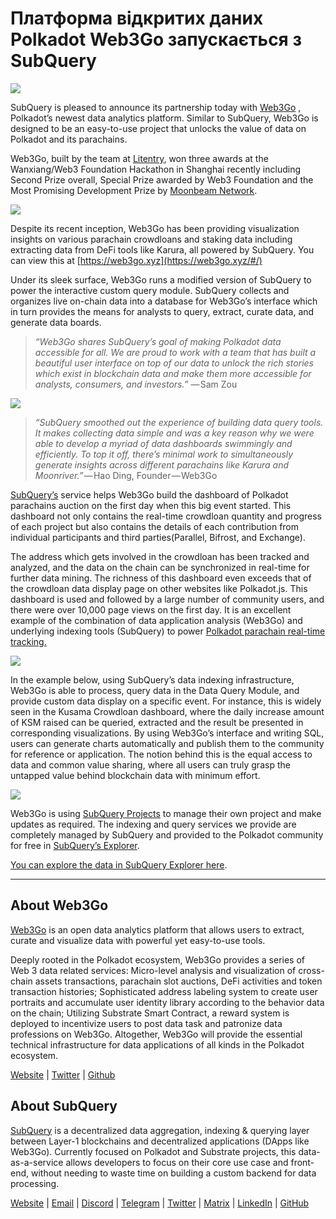 # Платформа відкритих даних Polkadot Web3Go запускається з SubQuery

![](https://cdn-images-1.medium.com/max/800/1*LVZ_xKn_K5DlTSxqTr-2BA.png)

SubQuery is pleased to announce its partnership today with [Web3Go](https://www.web3go.xyz/) , Polkadot’s newest data analytics platform. Similar to SubQuery, Web3Go is designed to be an easy-to-use project that unlocks the value of data on Polkadot and its parachains.

Web3Go, built by the team at [Litentry](https://www.litentry.com/), won three awards at the Wanxiang/Web3 Foundation Hackathon in Shanghai recently including Second Prize overall, Special Prize awarded by Web3 Foundation and the Most Promising Development Prize by [Moonbeam Network](https://moonbeam.network/).

![](https://cdn-images-1.medium.com/max/800/1*QOng9s-Mc62WBElrj6KBmg.gif)

Despite its recent inception, Web3Go has been providing visualization insights on various parachain crowdloans and staking data including extracting data from DeFi tools like Karura, all powered by SubQuery. You can view this at [https://web3go.xyz](https://web3go.xyz/#/)

Under its sleek surface, Web3Go runs a modified version of SubQuery to power the interactive custom query module. SubQuery collects and organizes live on-chain data into a database for Web3Go’s interface which in turn provides the means for analysts to query, extract, curate data, and generate data boards.

> *“Web3Go shares SubQuery’s goal of making Polkadot data accessible for all. We are proud to work with a team that has built a beautiful user interface on top of our data to unlock the rich stories which exist in blockchain data and make them more accessible for analysts, consumers, and investors.”* — Sam Zou

![](https://cdn-images-1.medium.com/max/800/1*v2Ip-qCB6hkiNiEPY32hrw.png)

> *“SubQuery smoothed out the experience of building data query tools. It makes collecting data simple and was a key reason why we were able to develop a myriad of data dashboards swimmingly and efficiently. To top it off, there’s minimal work to simultaneously generate insights across different parachains like Karura and Moonriver.”* — Hao Ding, Founder — Web3Go

[SubQuery’s](https://subquery.network/) service helps Web3Go build the dashboard of Polkadot parachains auction on the first day when this big event started. This dashboard not only contains the real-time crowdloan quantity and progress of each project but also contains the details of each contribution from individual participants and third parties(Parallel, Bifrost, and Exchange).

The address which gets involved in the crowdloan has been tracked and analyzed, and the data on the chain can be synchronized in real-time for further data mining. The richness of this dashboard even exceeds that of the crowdloan data display page on other websites like Polkadot.js. This dashboard is used and followed by a large number of community users, and there were over 10,000 page views on the first day. It is an excellent example of the combination of data application analysis (Web3Go) and underlying indexing tools (SubQuery) to power [Polkadot parachain real-time tracking.](https://web3go.xyz/#/ParaChainProfiler4Polkadot?chainType=Polkadot)

![](https://cdn-images-1.medium.com/max/800/1*XM2TalsUm1Z93lV5zFMf9w.png)

In the example below, using SubQuery’s data indexing infrastructure, Web3Go is able to process, query data in the Data Query Module, and provide custom data display on a specific event. For instance, this is widely seen in the Kusama Crowdloan dashboard, where the daily increase amount of KSM raised can be queried, extracted and the result be presented in corresponding visualizations. By using Web3Go’s interface and writing SQL, users can generate charts automatically and publish them to the community for reference or application. The notion behind this is the equal access to data and common value sharing, where all users can truly grasp the untapped value behind blockchain data with minimum effort.

![](https://cdn-images-1.medium.com/max/800/1*Z2g_zEFqOJ3T_2BDDDZT4A.png)

Web3Go is using [SubQuery Projects](https://project.subquery.network/) to manage their own project and make updates as required. The indexing and query services we provide are completely managed by SubQuery and provided to the Polkadot community for free in [SubQuery’s Explorer](https://explorer.subquery.network/).

[You can explore the data in SubQuery Explorer here](https://explorer.subquery.network/subquery/bianyunjian/polkadot-crowdloans).

----------

## About Web3Go

[Web3Go](https://www.web3go.xyz/) is an open data analytics platform that allows users to extract, curate and visualize data with powerful yet easy-to-use tools.

Deeply rooted in the Polkadot ecosystem, Web3Go provides a series of Web 3 data related services: Micro-level analysis and visualization of cross-chain assets transactions, parachain slot auctions, DeFi activities and token transaction histories; Sophisticated address labeling system to create user portraits and accumulate user identity library according to the behavior data on the chain; Utilizing Substrate Smart Contract, a reward system is deployed to incentivize users to post data task and patronize data professions on Web3Go. Altogether, Web3Go will provide the essential technical infrastructure for data applications of all kinds in the Polkadot ecosystem.

[Website](https://web3go.xyz/#/) | [Twitter](http://twitter.com/web3go) | [Github](https://github.com/web3go-xyz)

## About SubQuery

[SubQuery](https://subquery.network/) is a decentralized data aggregation, indexing & querying layer between Layer-1 blockchains and decentralized applications (DApps like Web3Go). Currently focused on Polkadot and Substrate projects, this data-as-a-service allows developers to focus on their core use case and front-end, without needing to waste time on building a custom backend for data processing.

[Website](https://subquery.network/) | [Email](mailto:hello@subquery.network) | [Discord](https://discord.com/invite/78zg8aBSMG) | [Telegram](https://t.me/subquerynetwork) | [Twitter](https://twitter.com/subquerynetwork) | [Matrix](https://matrix.to/#/#subquery:matrix.org) | [LinkedIn](https://www.linkedin.com/company/subquery) | [GitHub](https://github.com/subquery)

